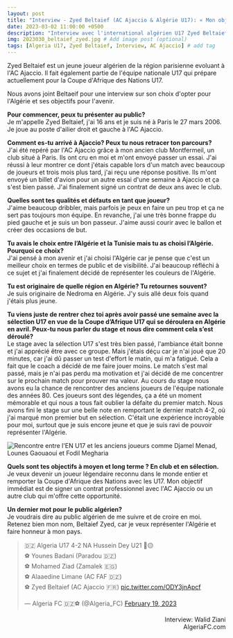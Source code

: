 ```yaml
---
layout: post
title: "Interview - Zyed Beltaief (AC Ajaccio & Algérie U17): « Mon objectif c’est de gagner la Coupe d’Afrique »"
date: 2023-03-02 11:00:00 +0500
description: "Interview avec l'international algérien U17 Zyed Beltaief (AC Ajaccio)" # Add post description (optional)
img: 2023030_beltaief_zyed.jpg # Add image post (optional)
tags: [Algeria U17, Zyed Beltaief, Interview, AC Ajaccio] # add tag
---
```

Zyed Beltaief est un jeune joueur algérien de la région parisienne evoluant à l'AC Ajaccio. Il fait également partie de l'équipe nationale U17 qui prépare actuellement pour la Coupe d'Afrique des Nations U17.

Nous avons joint Beltaeif pour une interview sur son choix d'opter pour l'Algérie et ses objectifs pour l'avenir.

**Pour commencer, peux tu présenter au public?**<br>
Je m'appelle Zyed Beltaief, j'ai 16 ans et je suis né à Paris le 27 mars 2006. Je joue au poste d'ailier droit et gauche à l'AC Ajaccio.

**Comment es-tu arrivé à Ajaccio? Peux tu nous retracer ton parcours?**<br>
J'ai été repéré par l'AC Ajaccio grâce à mon ancien club Montfermeil, un club situé à Paris. Ils ont cru en moi et m'ont envoyé passer un essai. J'ai réussi à leur montrer ce dont j'étais capable lors d'un match avec beaucoup de joueurs et trois mois plus tard, j'ai reçu une réponse positive. Ils m'ont envoyé un billet d'avion pour un autre essai d'une semaine à Ajaccio et ça s'est bien passé. J'ai finalement signé un contrat de deux ans avec le club.

**Quelles sont tes qualités et défauts en tant que joueur?**<br>
J'aime beaucoup dribbler, mais parfois je peux en faire un peu trop et ça ne sert pas toujours mon équipe. En revanche, j'ai une très bonne frappe du pied gauche et je suis un bon passeur. J'aime aussi courir avec le ballon et créer des occasions de but.

**Tu avais le choix entre l’Algérie et la Tunisie mais tu as choisi l’Algérie. Pourquoi ce choix?**<br>
J'ai pensé à mon avenir et j'ai choisi l'Algérie car je pense que c'est un meilleur choix en termes de public et de visibilité. J'ai beaucoup réfléchi à ce sujet et j'ai finalement décidé de représenter les couleurs de l'Algérie.

**Tu est originaire de quelle région en Algérie? Tu retournes souvent?**<br>
Je suis originaire de Nedroma en Algérie. J'y suis allé deux fois quand j'étais plus jeune.

**Tu viens juste de rentrer chez toi après avoir passé une semaine avec la sélection U17 en vue de la Coupe d’Afrique U17 qui se déroulera en Algérie en avril. Peux-tu nous parler du stage et nous dire comment cela s’est déroulé?**<br>
Le stage avec la sélection U17 s'est très bien passé, l'ambiance était bonne et j'ai apprécié être avec ce groupe. Mais j'étais déçu car je n'ai joué que 20 minutes, car j'ai dû passer un test d'effort le matin, qui m'a fatigué. Cela a fait que le coach a décidé de me faire jouer moins. Le match s'est mal passé, mais je n'ai pas perdu ma motivation et j'ai décidé de me concentrer sur le prochain match pour prouver ma valeur.  Au cours du stage nous avons eu la chance de rencontrer des anciens joueurs de l'équipe nationale des années 80. Ces joueurs sont des légendes, ça a été un moment mémorable et qui nous a tous fait oublier la défaite du premier match. Nous avons fini le stage sur une belle note en remportant le dernier match 4-2, où j'ai marqué mon premier but en sélection. C'était une expérience incroyable pour moi, surtout que je suis encore jeune et que je suis ravi de pouvoir représenter l'Algérie.

![Rencontre entre l'EN U17 et les anciens joueurs comme Djamel Menad, Lounes Gaouaoui et Fodil Megharia]({{site.baseurl}}/assets/img/FpTHNaIaUAAzZpY.jpg)

**Quels sont tes objectifs à moyen et long terme ? En club et en sélection.**<br>
Je veux devenir un joueur légendaire reconnu dans le monde entier et remporter la Coupe d'Afrique des Nations avec les U17. Mon objectif immédiat est de signer un contrat professionnel avec l'AC Ajaccio ou un autre club qui m'offre cette opportunité.

**Un dernier mot pour le public algérien?**<br>
Je voudrais dire au public algérien de me suivre et de croire en moi. Retenez bien mon nom, Beltaief Zyed, car je veux représenter l'Algérie et faire honneur à mon pays.
<blockquote class="twitter-tweet"><p lang="ht" dir="ltr">🇩🇿 Algeria U17 4-2 NA Hussein Dey U21 🔴🟡<br>⚽️ Younes Badani (Paradou 🇩🇿)<br>⚽️ Mohamed Ziad (Zamalek 🇪🇬)<br>⚽️ Alaaedine Limane (AC FAF 🇩🇿)<br>⚽️ Zyed Beltaief (AC Ajaccio 🇫🇷) <a href="https://t.co/ODY3jnApcf">pic.twitter.com/ODY3jnApcf</a></p>&mdash; Algeria FC 🇩🇿⚽️ (@Algeria_FC) <a href="https://twitter.com/Algeria_FC/status/1627411002735173632?ref_src=twsrc%5Etfw">February 19, 2023</a></blockquote> <script async src="https://platform.twitter.com/widgets.js" charset="utf-8"></script>

<p style="text-align:right">Interview: Walid Ziani<br>AlgeriaFC.com</p>
